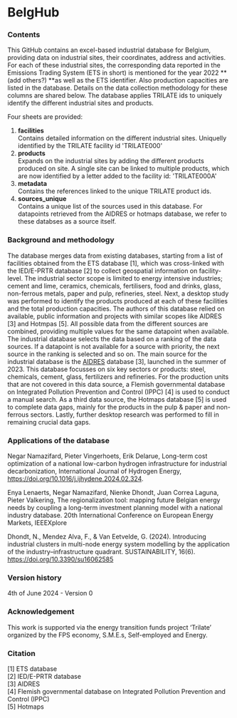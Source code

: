 # BelgHub

### Contents
This GitHub contains an excel-based industrial database for Belgium, providing data on industrial sites, their coordinates, address and activities. For each of these industrial sites, the corresponding data reported in the Emissions Trading System (ETS in short) is mentioned for the year 2022 **(add others?) **as well as the ETS identifier. Also production capacities are listed in the database. Details on the data collection methodology for these columns are shared below.
The database applies TRILATE ids to uniquely identify the different industrial sites and products.

Four sheets are provided:
1) **facilities**\
   Contains detailed information on the different industrial sites. Uniquelly identified by the TRILATE facility id 'TRILATE000'
3) **products**\
   Expands on the industrial sites by adding the different products produced on site.
   A single site can be linked to multiple products, which are now identified by a letter added to the facility id: 'TRILATE000A'
5) **metadata**\
   Contains the references linked to the unique TRILATE product ids.
7) **sources_unique**\
   Contains a unique list of the sources used in this database.
   For datapoints retrieved from the AIDRES or hotmaps database, we refer to these databses as a source itself.
   
### Background and methodology
The database merges data from existing databases, starting from a list of facilities obtained from the ETS database [1], which was cross-linked with the IED/E-PRTR database [2] to collect geospatial information on facility-level. The industrial sector scope is limited to energy intensive industries; cement and lime, ceramics, chemicals, fertilisers, food and drinks, glass, non-ferrous metals, paper and pulp, refineries, steel. Next, a desktop study was performed to identify the products produced at each of these facilities and the total production capacities. The authors of this database relied on available, public information and projects with similar scopes like AIDRES [3] and Hotmpas [5]. 
All possible data from the different sources are combined, providing multiple values for the same datapoint when available. 
The industrial database selects the data based on a ranking of the data sources. 
If a datapoint is not available for a source with priority, the next source in the ranking is selected and so on. 
The main source for the industrial database is the [AIDRES](url) database [3], launched in the summer of 2023. 
This database focusses on six key sectors or products: steel, chemicals, cement, glass, fertilizers and refineries.
For the production units that are not covered in this data source, a Flemish governmental database on Integrated Pollution Prevention and Control (IPPC) [4] is used to conduct a manual search. 
As a third data source, the Hotmaps database [5] is used to complete data gaps, mainly for the products in the pulp & paper and non-ferrous sectors. 
Lastly, further desktop research was performed to fill in remaining crucial data gaps.

### Applications of the database
Negar Namazifard, Pieter Vingerhoets, Erik Delarue,
Long-term cost optimization of a national low-carbon hydrogen infrastructure for industrial decarbonization,
International Journal of Hydrogen Energy, https://doi.org/10.1016/j.ijhydene.2024.02.324.

Enya Lenaerts, Negar Namazifard, Nienke Dhondt, Juan Correa Laguna, Pieter Valkering,
The regionalization tool: mapping future Belgian energy needs by coupling a long-term investment planning model with a national industry database.
20th International Conference on European Energy Markets, IEEEXplore


Dhondt, N., Mendez Alva, F., & Van Eetvelde, G. (2024). Introducing industrial clusters in multi-node energy system modelling by the application of the industry–infrastructure quadrant. SUSTAINABILITY, 16(6). https://doi.org/10.3390/su16062585

### Version history
4th of June 2024 - Version 0

### Acknowledgement
This work is supported via the energy transition funds project ‘Trilate’ organized by the FPS economy, S.M.E.s, Self-employed and Energy.

### Citation
[1] ETS database\
[2] IED/E-PRTR database\
[3] AIDRES\
[4] Flemish governmental database on Integrated Pollution Prevention and Control (IPPC)\
[5] Hotmaps
